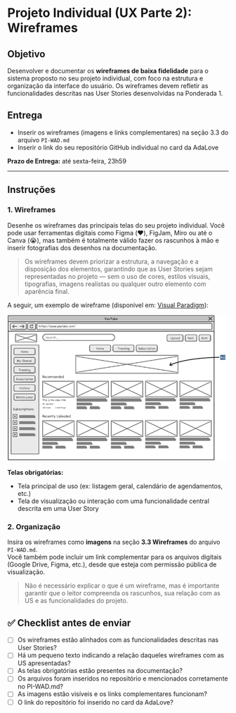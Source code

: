 # Projeto Individual (UX Parte 2): Wireframes

## Objetivo

Desenvolver e documentar os **wireframes de baixa fidelidade** para o sistema proposto no seu projeto individual, com foco na estrutura e organização da interface do usuário. Os wireframes devem refletir as funcionalidades descritas nas User Stories desenvolvidas na Ponderada 1.

## Entrega

- Inserir os wireframes (imagens e links complementares) na seção 3.3 do arquivo `PI-WAD.md`
- Inserir o link do seu repositório GitHub individual no card da AdaLove

**Prazo de Entrega:** até sexta-feira, 23h59

---

## Instruções

### 1. Wireframes

Desenhe os wireframes das principais telas do seu projeto individual. Você pode usar ferramentas digitais como Figma (❤️), FigJam, Miro ou até o Canva (😭), mas também é totalmente válido fazer os rascunhos à mão e inserir fotografias dos desenhos na documentação.

> Os wireframes devem priorizar a estrutura, a navegação e a disposição dos elementos, garantindo que as User Stories sejam representadas no projeto — sem o uso de cores, estilos visuais, tipografias, imagens realistas ou qualquer outro elemento com aparência final.

A seguir, um exemplo de wireframe (disponível em: [Visual Paradigm](https://www.visual-paradigm.com/learning/handbooks/agile-handbook/wireframe.jsp)):

![Exemplo de Wireframe](Ex-Wireframe.png)

**Telas obrigatórias:**
- Tela principal de uso (ex: listagem geral, calendário de agendamentos, etc.)
- Tela de visualização ou interação com uma funcionalidade central descrita em uma User Story

### 2. Organização

Insira os wireframes como **imagens** na seção **3.3 Wireframes** do arquivo `PI-WAD.md`.  
Você também pode incluir um link complementar para os arquivos digitais (Google Drive, Figma, etc.), desde que esteja com permissão pública de visualização.

> Não é necessário explicar o que é um wireframe, mas é importante garantir que o leitor compreenda os rascunhos, sua relação com as US e as funcionalidades do projeto.


## ✅ Checklist antes de enviar

- [ ] Os wireframes estão alinhados com as funcionalidades descritas nas User Stories?
- [ ] Há um pequeno texto indicando a relação daqueles wireframes com as US apresentadas?
- [ ] As telas obrigatórias estão presentes na documentação?
- [ ] Os arquivos foram inseridos no repositório e mencionados corretamente no PI-WAD.md?
- [ ] As imagens estão visíveis e os links complementares funcionam?
- [ ] O link do repositório foi inserido no card da AdaLove?
